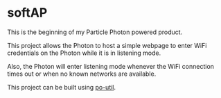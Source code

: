 # softAP

This is the beginning of my Particle Photon powered product.

This project allows the Photon to host a simple webpage to enter WiFi credentials on the Photon while it is in listening mode.

Also, the Photon will enter listening mode whenever the WiFi connection times out or when no known networks are available.

This project can be built using [po-util](https://nrobinson2000.github.io/po-util/).
